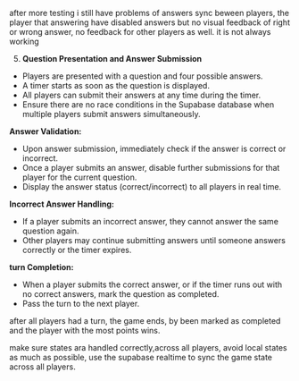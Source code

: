 after more testing i still have problems of answers sync beween players, the player that answering have disabled answers but no visual feedback of right or wrong answer, no feedback for other players as well. it is not always working

5. **Question Presentation and Answer Submission**

- Players are presented with a question and four possible answers.
- A timer starts as soon as the question is displayed.
- All players can submit their answers at any time during the timer.
- Ensure there are no race conditions in the Supabase database when multiple players submit answers simultaneously.

**Answer Validation:**

- Upon answer submission, immediately check if the answer is correct or incorrect.
- Once a player submits an answer, disable further submissions for that player for the current question.
- Display the answer status (correct/incorrect) to all players in real time.

**Incorrect Answer Handling:**

- If a player submits an incorrect answer, they cannot answer the same question again.
- Other players may continue submitting answers until someone answers correctly or the timer expires.

**turn Completion:**

- When a player submits the correct answer, or if the timer runs out with no correct answers, mark the question as completed.
- Pass the turn to the next player.

after all players had a turn, the game ends, by been marked as completed and the player with the most points wins.

make sure states ara handled correctly,across all players, avoid local states as much as possible, use the supabase realtime to sync the game state across all players.
